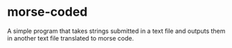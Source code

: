 # morse-coded
A simple program that takes strings submitted in a text file and outputs them in another text file translated to morse code.
